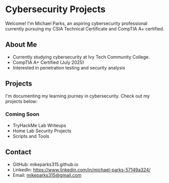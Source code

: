 # Cybersecurity Projects

Welcome! I'm Michael Parks, an aspiring cybersecurity professional currently pursuing my CSIA Technical Certificate and CompTIA A+ certified.

## About Me
- Currently studying cybersecurity at Ivy Tech Community College.
- CompTIA A+ Certified (July 2025)
- Interested in penetration testing and security analysis

## Projects
I'm documenting my learning journey in cybersecurity. Check out my projects below:

### Coming Soon
- TryHackMe Lab Writeups
- Home Lab Security Projects
- Scripts and Tools

## Contact
- GitHub: mikeparks315.github.io
- LinkedIn: https://www.linkedin.com/in/michael-parks-57149a324/
- Email: mikeparks315@gmail.com
